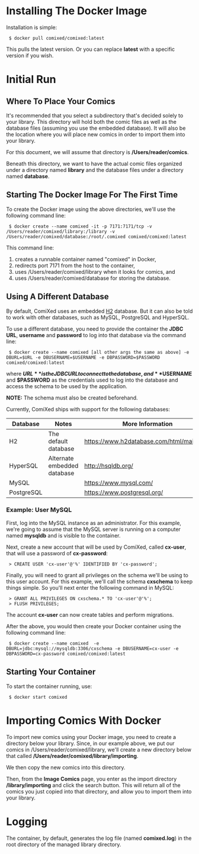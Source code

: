 # Installing The Docker Image

Installation is simple:

``` $ docker pull comixed/comixed:latest```

This pulls the latest version. Or you can replace **latest** with a specific version if you wish.

# Initial Run
## Where To Place Your Comics

It's recommended that you select a subdirectory that's decided solely to your library. This directory will hold both
the comic files as well as the database files (assuming you use the embedded database). It will also be the location
where you will place new comics in order to import them into your library.

For this document, we will assume that directory is **/Users/reader/comics**.

Beneath this directory, we want to have the actual comic files organized under a directory named **library** and the
database files under a directory named **database**.

## Starting The Docker Image For The First Time

To create the Docker image using the above directories, we'll use the following command line:

``` $ docker create --name comixed -it -p 7171:7171/tcp -v /Users/reader/comixed/library:/library -v /Users/reader/comixed/database:/root/.comixed comixed/comixed:latest```

This command line:
1. creates a runnable container named "comixed" in Docker,
2. redirects port 7171 from the host to the container,
3. uses /Users/reader/comixed/library when it looks for comics, and
4. uses /Users/reader/comixed/database for storing the database.

## Using A Different Database

By default, ComiXed uses an embedded [H2](https://www.h2database.com/html/main.html) database. But it can also be told
to work with other databases, such as MySQL, PostgreSQL and HyperSQL.

To use a different database, you need to provide the container the **JDBC URL**, **username** and **password** to log
into that database via the command line:

```
 $ docker create --name comixed [all other args the same as above] -e DBURL=$URL -e DBUSERNAME=$USERNAME -e DBPASSWORD=$PASSWORD comixed/comixed:latest
```

where **$URL** is the JDBC URL to connect to the database, and **$USERNAME** and **$PASSWORD** as the credentials used
to log into the database and access the schema to be used by the application.

**NOTE:** The schema must also be created beforehand.

Currently, ComiXed ships with support for the following databases:

| Database   | Notes                       | More Information                          |
|------------|-----------------------------|-------------------------------------------|
| H2         | The default database        | https://www.h2database.com/html/main.html |
| HyperSQL   | Alternate embedded database | http://hsqldb.org/                        |
| MySQL      |                             | https://www.mysql.com/                    |
| PostgreSQL |                             | https://www.postgresql.org/               |

### Example: User MySQL

First, log into the MySQL instance as an administrator. For this example, we're going to assume that the MySQL server
is running on a computer named **mysqldb** and is visible to the container.

Next, create a new account that will be used by ComiXed, called **cx-user**, that will use a password of **cx-password**:

``` > CREATE USER 'cx-user'@'%' IDENTIFIED BY 'cx-password';```

Finally, you will need to grant all privileges on the schema we'll be using to this user account. For this example, we'll
call the schema **cxschema** to keep things simple. So you'll next enter the following command in MySQL:

```
 > GRANT ALL PRIVILEGES ON cxschema.* TO 'cx-user'@'%';
 > FLUSH PRIVILEGES;
 ```

The account **cx-user** can now create tables and perform migrations.

After the above, you would then create your Docker container using the following command line:

```
 $ docker create --name comixed  -e DBURL=jdbc:mysql://mysqldb:3306/cxschema -e DBUSERNAME=cx-user -e DBPASSWORD=cx-password comixed/comixed:latest
```

## Starting Your Container

To start the container running, use:

``` $ docker start comixed```

# Importing Comics With Docker

To import new comics using your Docker image, you need to create a directory below your library. Since, in our example
above, we put our comics in /Users/reader/comixed/library, we'll create a new directory below that called
**/Users/reader/comixed/library/importing**.

We then copy the new comics into this directory.

Then, from the **Image Comics** page, you enter as the import directory **/library/importing** and click the search
button. This will return all of the comics you just copied into that directory, and allow you to import them into your
library.

# Logging

The container, by default, generates the log file (named **comixed.log**) in the root directory of the managed library
directory.

